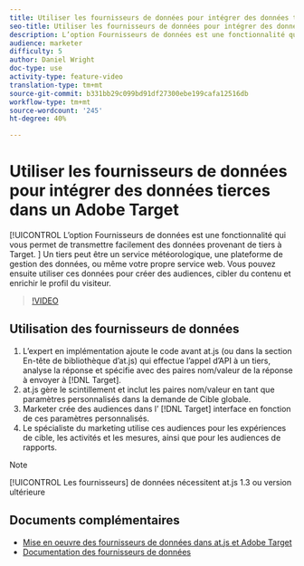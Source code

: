 ```yaml
---
title: Utiliser les fournisseurs de données pour intégrer des données tierces dans un Adobe Target
seo-title: Utiliser les fournisseurs de données pour intégrer des données tierces dans un Adobe Target
description: L’option Fournisseurs de données est une fonctionnalité qui vous permet de transmettre facilement des données provenant de tiers à Target.  Un tiers peut être un service météorologique, une plateforme de gestion des données, ou même votre propre service web. Vous pouvez ensuite utiliser ces données pour créer des audiences, cibler du contenu et enrichir le profil du visiteur.
audience: marketer
difficulty: 5
author: Daniel Wright
doc-type: use
activity-type: feature-video
translation-type: tm+mt
source-git-commit: b331bb29c099bd91df27300ebe199cafa12516db
workflow-type: tm+mt
source-wordcount: '245'
ht-degree: 40%

---
```



# Utiliser les fournisseurs de données pour intégrer des données tierces dans un Adobe Target

[!UICONTROL L’option Fournisseurs de données est une fonctionnalité qui vous permet de transmettre facilement des données provenant de tiers à Target.  ]  Un tiers peut être un service météorologique, une plateforme de gestion des données, ou même votre propre service web. Vous pouvez ensuite utiliser ces données pour créer des audiences, cibler du contenu et enrichir le profil du visiteur.

>[!VIDEO](https://video.tv.adobe.com/v/22349/?quality=12)

## Utilisation des fournisseurs de données

1. L’expert en implémentation ajoute le code avant at.js (ou dans la section En-tête de bibliothèque d’at.js) qui effectue l’appel d’API à un tiers, analyse la réponse et spécifie avec des paires nom/valeur de la réponse à envoyer à [!DNL Target].
1. at.js gère le scintillement et inclut les paires nom/valeur en tant que paramètres personnalisés dans la demande de Cible globale.
1. Marketer crée des audiences dans l’ [!DNL Target] interface en fonction de ces paramètres personnalisés.
1. Le spécialiste du marketing utilise ces audiences pour les expériences de cible, les activités et les mesures, ainsi que pour les audiences de rapports.

>[!NOTE]
>
>[!UICONTROL Les fournisseurs] de données nécessitent at.js 1.3 ou version ultérieure

## Documents complémentaires

* [Mise en oeuvre des fournisseurs de données dans at.js et Adobe Target](implement-data-providers-to-integrate-third-party-data.md)
* [Documentation des fournisseurs de données](https://docs.adobe.com/content/help/en/target/using/implement-target/client-side/functions-overview/targetgobalsettings.html#data-providers)
